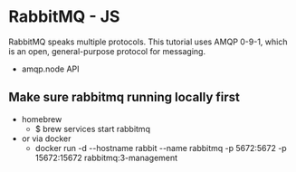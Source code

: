 # RabbitMQ - JS

RabbitMQ speaks multiple protocols. This tutorial uses AMQP 0-9-1, which is an open, general-purpose protocol for messaging.

-  amqp.node API

## Make sure rabbitmq running locally first 
- homebrew
  - $ brew services start rabbitmq
- or via docker 
  - docker run -d --hostname rabbit --name rabbitmq -p 5672:5672 -p 15672:15672 rabbitmq:3-management
